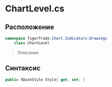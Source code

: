 
# ChartLevel.cs
## Расположение
```csharp
namespace TigerTrade.Chart.Indicators.Drawings  
    class ChartLevel
```

> Описание

## Синтаксис
```csharp
public XDashStyle Style{ get; set; }
```
